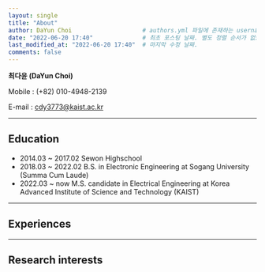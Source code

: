 ```yaml
---
layout: single
title: "About"
author: DaYun Choi                    # authors.yml 파일에 존재하는 username 값
date: "2022-06-20 17:40"              # 최초 포스팅 날짜. 별도 정렬 순서가 없으면 이 값으로 정렬됨. 파일명에 기록되어있다면 생략 가능.
last_modified_at: "2022-06-20 17:40"  # 마지막 수정 날짜.
comments: false
---
```


**최다윤 (DaYun Choi)**

Mobile : (+82) 010-4948-2139

E-mail : cdy3773@kaist.ac.kr

---

## Education
- 2014.03 ~ 2017.02   Sewon Highschool
- 2018.03 ~ 2022.02   B.S. in Electronic Engineering at Sogang University (Summa Cum Laude)
- 2022.03 ~ now       M.S. candidate in Electrical Engineering at Korea Advanced Institute of Science and Technology (KAIST)

---

## Experiences

---

## Research interests
